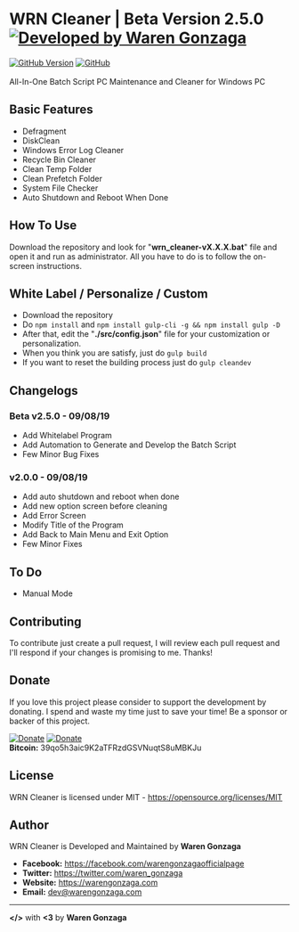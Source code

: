 # WRN Cleaner | Beta Version 2.5.0 [![Developed by Waren Gonzaga](https://img.shields.io/badge/Developed%20by-Waren%20Gonzaga-blue.svg?longCache=true&style=for-the-badge)](https://facebook.com/warengonzagaofficialpage)

[![GitHub Version](https://img.shields.io/github/release/WarenGonzaga/WRN-Cleaner.svg?style=for-the-badge)](https://github.com/WarenGonzaga/WRN-Cleaner/)
[![GitHub](https://img.shields.io/github/license/WarenGonzaga/WRN-Cleaner.svg?style=for-the-badge)](https://github.com/WarenGonzaga/WRN-Cleaner)<br/><br/>All-In-One Batch Script PC Maintenance and Cleaner for Windows PC

## Basic Features
* Defragment
* DiskClean
* Windows Error Log Cleaner
* Recycle Bin Cleaner
* Clean Temp Folder
* Clean Prefetch Folder
* System File Checker
* Auto Shutdown and Reboot When Done

## How To Use
Download the repository and look for "**wrn_cleaner-vX.X.X.bat**" file and open it and run as administrator. All you have to do is to follow the on-screen instructions.

## White Label / Personalize / Custom
* Download the repository
* Do ``` npm install ``` and ``` npm install gulp-cli -g && npm install gulp -D ```
* After that, edit the "__./src/config.json__" file for your customization or personalization.
* When you think you are satisfy, just do ``` gulp build ```
* If you want to reset the building process just do ``` gulp cleandev ```

## Changelogs

### Beta v2.5.0 - 09/08/19
* Add Whitelabel Program
* Add Automation to Generate and Develop the Batch Script
* Few Minor Bug Fixes

### v2.0.0 - 09/08/19
* Add auto shutdown and reboot when done
* Add new option screen before cleaning
* Add Error Screen
* Modify Title of the Program
* Add Back to Main Menu and Exit Option
* Few Minor Fixes

## To Do
* Manual Mode

## Contributing
To contribute just create a pull request, I will review each pull request and I'll respond if your changes is promising to me. Thanks!

## Donate

If you love this project please consider to support the development by donating. I spend and waste my time just to save your time! Be a sponsor or backer of this project.<br>

[![Donate](https://img.shields.io/badge/Donate-PayPal-blue.svg)](https://paypal.me/warengonzagaofficial)
[![Donate](https://img.shields.io/badge/Donate-Buy%20Me%20A%20Coffee-orange.svg)](https://www.buymeacoffee.com/warengonzagadev)<br/>
**Bitcoin:** 39qo5h3aic9K2aTFRzdGSVNuqtS8uMBKJu

## License

WRN Cleaner is licensed under MIT - https://opensource.org/licenses/MIT

## Author

WRN Cleaner is Developed and Maintained by **Waren Gonzaga**

- **Facebook:** https://facebook.com/warengonzagaofficialpage
- **Twitter:** https://twitter.com/waren_gonzaga
- **Website:** https://warengonzaga.com
- **Email:** dev@warengonzaga.com

---

**</>** with **<3** by **Waren Gonzaga**
